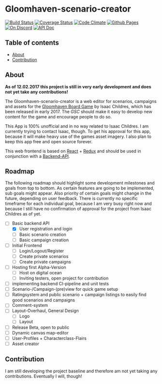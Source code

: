# Gloomhaven-scenario-creator
[![Build Status](https://travis-ci.org/on3iro/Gloomhaven-scenario-creator.svg?branch=master)](https://travis-ci.org/on3iro/Gloomhaven-scenario-creator)
[![Coverage Status](https://coveralls.io/repos/github/on3iro/Gloomhaven-scenario-creator/badge.svg?branch=master)](https://coveralls.io/github/on3iro/Gloomhaven-scenario-creator?branch=master)
[![Code Climate](https://codeclimate.com/github/on3iro/Gloomhaven-scenario-creator/badges/gpa.svg)](https://codeclimate.com/github/on3iro/Gloomhaven-scenario-creator)
[![Github Pages](https://img.shields.io/badge/GH--Pages-https%3A%2F%2Fon3iro.github.io%2FGloomhaven--scenario--creator%2F-149A86.svg?style=flat-square)](https://on3iro.github.io/Gloomhaven-scenario-creator/)
[![On Discord](https://img.shields.io/badge/GSC--Discord-https%3A%2F%2Fdiscord.gg%2FqDGBCAB-blue.svg?style=flat-square)](https://discord.gg/qDGBCAB)
[![API Doc](https://doclets.io/on3iro/Gloomhaven-scenario-creator/dev.svg)](https://doclets.io/on3iro/Gloomhaven-scenario-creator/dev)

## Table of contents
* [About](#about)
* [Contribution](#contribution)

## About
__As of 12.02.2017 this project is still in very early development and does not yet
take any contributions!__

The Gloomhaven-scenario-creator is a web editor for scenarios, campaigns and assets for the
[Gloomhaven Board Game](http://www.cephalofair.com/gloomhaven) by Isaac Childres, which has been released
in early 2017. The *GSC* should make it easy to develop new content for the game and encourage people to do so.

This App is 100% unofficial and in no way related to Isaac Childres. I am currently trying to contact Isaac, though.
To get his approval for this app, because it will make heavy use of the games asset imagery.
I also plan to keep this app free and open source forever.

This web frontend is based on [React](https://facebook.github.io/react/) + [Redux](http://redux.js.org/)
and should be used in conjunction with a [Backend-API](https://github.com/on3iro/Gloomhaven-SC-backend).

## Roadmap
The following roadmap should highlight some development milestones and goals from top to bottom.
As certain features are going to be implemented, sub goals might appear.
Also priority of certain goals might change in the future, depending on user feedback.
There is currently no specific timeframe for each individual goal, because I am very busy right now and
because I still have no confirmation of approval for the project from Isaac Childres as of yet.

- [ ] Basic backend API
  - [x] User registration and login
  - [ ] Basic scenario creation
  - [ ] Basic campaign creation
- [ ] Initial Frontend
  - [ ] Login/Logout/Register
  - [ ] Create private scenarios
  - [ ] Create private campaigns
- [ ] Hosting first Alpha-Version
  - [ ] Host on digital ocean
  - [ ] Inviting testers, open project for contribution
- [ ] implementing backend CI-pipeline and unit tests
- [ ] Scenario-/Campaign-(pre)view for quick game setup
- [ ] Ratingsystem and public scenario + campaign listings to easily find good scenarios and campaigns
- [ ] Comment-system
- [ ] Layout-Overhaul, General Design
  - [ ] Logo
  - [ ] Layout
- [ ] Release Beta, open to public
- [ ] Dynamic canvas map-editor
- [ ] User-Profiles + Characterclass-Flairs
- [ ] Asset creator

## Contribution
I am still developing the project baseline and therefore am not yet taking any contributions.
Eventually I will, though!
